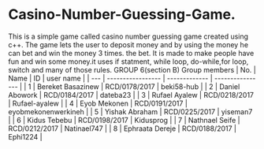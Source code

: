 # Casino-Number-Guessing-Game.
This is a simple game called casino number guessing game created using c++. The game lets the user to deposit money and by using the money he can bet and win the money 3 times. the bet. It is made to make people have fun and win some money.it uses if statment, while loop, do-while,for loop, switch and many of those rules.
                          GROUP 6(section B)
                          Group members
| No. | Name              | ID            | user name       |
| --- | ----------------- | ------------- | ----------------    |
| 1   | Bereket Basazinew | RCD/0178/2017 | beki58-hub          |
| 2   | Daniel Abowork    | RCD/0184/2017 | dateba23            |
| 3   | Rufael Ayalew     | RCD/0218/2017 | Rufael-ayalew       |
| 4   | Eyob Mekonen      | RCD/0191/2017 | eyobmekonenwerkineh |
| 5   | Yishak Abraham    | RCD/0225/2017 | yiseman7            |
| 6   | Kidus Tebebu      | RCD/0198/2017 | Kidusprog           |
| 7   | Nathnael Seife    | RCD/0212/2017 |  Natinael747        |
| 8   | Ephraata Dereje   | RCD/0188/2017 | Ephi1224            |


